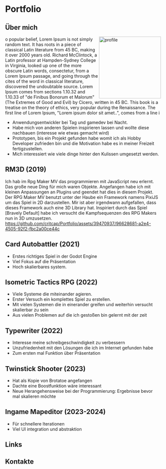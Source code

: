 
# Portfolio
## Über mich
<img align="right" width="200" alt="profile" src="https://github.com/critcap/Portfolio/assets/39470937/b76bf87d-36df-47dd-a68f-d2d86f377f1f"> o  popular belief, Lorem Ipsum is not simply random text. It has roots in a piece of classical Latin literature from 45 BC, making it over 2000 years old. Richard McClintock, a Latin professor at Hampden-Sydney College in Virginia, looked up one of the more obscure Latin words, consectetur, from a Lorem Ipsum passage, and going through the cites of the word in classical literature, discovered the undoubtable source. Lorem Ipsum comes from sections 1.10.32 and 1.10.33 of "de Finibus Bonorum et Malorum" (The Extremes of Good and Evil) by Cicero, written in 45 BC. This book is a treatise on the theory of ethics, very popular during the Renaissance. The first line of Lorem Ipsum, "Lorem ipsum dolor sit amet..", comes from a line i

- Anwendungsentwickler bei Tag und gamedev bei Nacht.
- Habe mich von anderen Spielen inspirieren lassen und wollte diese nachbauen (interesse wie etwas gemacht wird)
- Prototypen, bis ein Projekt gefunden habe womit ich als Hobby Developer zufrieden bin und die Motivation habe es in meiner Freizeit fertigzustellen.
- Mich interessiert wie viele dinge hinter den Kulissen umgesetzt werden.


## RM3D (2019)
Ich hab im Rpg Maker MV das programmieren mit JavaScript neu erlernt. Das große neue Ding für mich waren Objekte. Angefangen habe ich mit kleinen Anpassungen an Plugins und geendet hat dies in diesem Projekt. Der RPG Maker MV benutzt unter der Haube ein Framework namens PixiJS um das Spiel in 2D darzustellen. Mir ist aber irgendwann aufgefallen, dass dieses Framework auch eine 3D Library hat. Inspiriert durch das Spiel [Bravely Default] habe ich versucht die Kampfsequenzen des RPG Makers nun in 3D umzusetzen.
https://github.com/critcap/Portfolio/assets/39470937/96628681-a2e4-4505-92f2-fbc2a00ce44c

## Card Autobattler (2021)
- Erstes richtiges Spiel in der Godot Engine
- Viel Fokus auf die Präsentation
- Hoch skalierbares system.

## Isometric Tactics RPG (2022)
- Viele Systeme die miteinander agieren.
- Erster Versuch ein komplettes Spiel zu erstellen.
- Mit vielen Systemen die in einerander greifen und weiterhin versucht skalierbar zu sein
- Aus vielen Problemen auf die ich gestoßen bin gelernt mit der zeit

## Typewriter (2022)
- Interesse meine schreibgeschwindigkeit zu verbessern
- Unzufriedenheit mit den Lösungen die ich im Internet gefunden habe
- Zum ersten mal Funktion über Präsentation

## Twinstick Shooter (2023)
- Hat als Kopie von Brotatoe angefangen
- Dachte eine Boostfunktion wäre interessant
- Neue Herangehensweise bei der Programmierung: Ergebnisse bevor mal skalieren möchte

## Ingame Mapeditor (2023-2024)
- Für schnellere Iterationen
- Viel UI integration und abstraktion

## Links
## Kontakte

